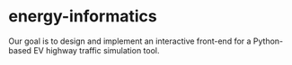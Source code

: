 # energy-informatics
Our goal is to design and implement an interactive front-end for a Python-based EV highway traffic simulation tool.

